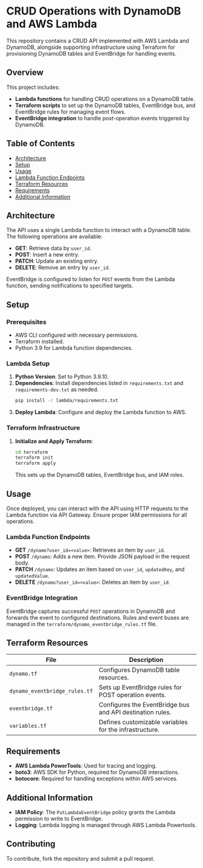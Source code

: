 # CRUD Operations with DynamoDB and AWS Lambda

This repository contains a CRUD API implemented with AWS Lambda and DynamoDB, alongside supporting infrastructure using Terraform for provisioning DynamoDB tables and EventBridge for handling events.

## Overview

This project includes:

- **Lambda functions** for handling CRUD operations on a DynamoDB table.
- **Terraform scripts** to set up the DynamoDB tables, EventBridge bus, and EventBridge rules for managing event flows.
- **EventBridge integration** to handle post-operation events triggered by DynamoDB.

## Table of Contents

- [Architecture](#architecture)
- [Setup](#setup)
- [Usage](#usage)
- [Lambda Function Endpoints](#lambda-function-endpoints)
- [Terraform Resources](#terraform-resources)
- [Requirements](#requirements)
- [Additional Information](#additional-information)

## Architecture

The API uses a single Lambda function to interact with a DynamoDB table. The following operations are available:

- **GET**: Retrieve data by `user_id`.
- **POST**: Insert a new entry.
- **PATCH**: Update an existing entry.
- **DELETE**: Remove an entry by `user_id`.

EventBridge is configured to listen for `POST` events from the Lambda function, sending notifications to specified targets.

## Setup

### Prerequisites

- AWS CLI configured with necessary permissions.
- Terraform installed.
- Python 3.9 for Lambda function dependencies.

### Lambda Setup

1. **Python Version**: Set to Python 3.9.10.
2. **Dependencies**: Install dependencies listed in `requirements.txt` and `requirements-dev.txt` as needed.
   ```bash
   pip install -r lambda/requirements.txt
   ```
3. **Deploy Lambda**: Configure and deploy the Lambda function to AWS.

### Terraform Infrastructure

1. **Initialize and Apply Terraform**:
   ```bash
   cd terraform
   terraform init
   terraform apply
   ```
   This sets up the DynamoDB tables, EventBridge bus, and IAM roles.

## Usage

Once deployed, you can interact with the API using HTTP requests to the Lambda function via API Gateway. Ensure proper IAM permissions for all operations.

### Lambda Function Endpoints

- **GET** `/dynamo?user_id=<value>`: Retrieves an item by `user_id`.
- **POST** `/dynamo`: Adds a new item. Provide JSON payload in the request body.
- **PATCH** `/dynamo`: Updates an item based on `user_id`, `updatedKey`, and `updatedValue`.
- **DELETE** `/dynamo?user_id=<value>`: Deletes an item by `user_id`.

### EventBridge Integration

EventBridge captures successful `POST` operations in DynamoDB and forwards the event to configured destinations. Rules and event buses are managed in the `terraform/dynamo_eventbridge_rules.tf` file.

## Terraform Resources

| File                          | Description                                               |
| ----------------------------- | --------------------------------------------------------- |
| `dynamo.tf`                   | Configures DynamoDB table resources.                      |
| `dynamo_eventbridge_rules.tf` | Sets up EventBridge rules for POST operation events.      |
| `eventbridge.tf`              | Configures the EventBridge bus and API destination rules. |
| `variables.tf`                | Defines customizable variables for the infrastructure.    |

## Requirements

- **AWS Lambda PowerTools**: Used for tracing and logging.
- **boto3**: AWS SDK for Python, required for DynamoDB interactions.
- **botocore**: Required for handling exceptions within AWS services.

## Additional Information

- **IAM Policy**: The `PutLambdaEventBridge` policy grants the Lambda permission to write to EventBridge.
- **Logging**: Lambda logging is managed through AWS Lambda Powertools.

## Contributing

To contribute, fork the repository and submit a pull request.
